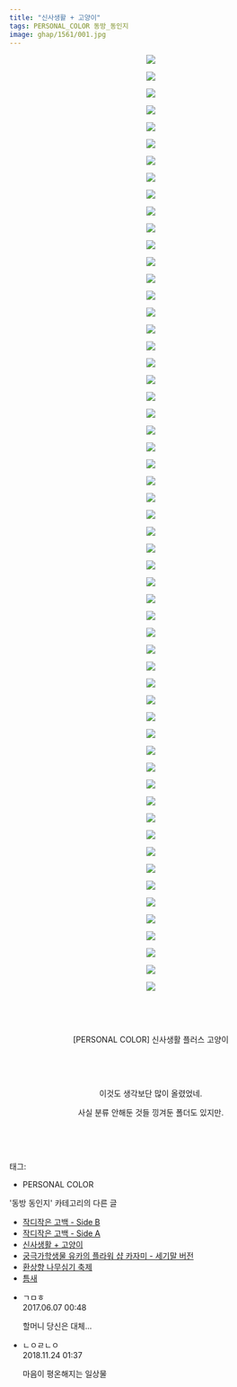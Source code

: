 ```yaml
---
title: "신사생활 + 고양이"
tags: PERSONAL_COLOR 동방_동인지
image: ghap/1561/001.jpg
---
```

<div class="article">
<p style="text-align: center; clear: none; float: none;"><img src="{{ site.nasurl }}/ghap/1561/001.jpg"/></p>
<p style="text-align: center; clear: none; float: none;"><img src="{{ site.nasurl }}/ghap/1561/002.jpg"/></p>
<p style="text-align: center; clear: none; float: none;"><img src="{{ site.nasurl }}/ghap/1561/003.jpg"/></p>
<p style="text-align: center; clear: none; float: none;"><img src="{{ site.nasurl }}/ghap/1561/004.jpg"/></p>
<p style="text-align: center; clear: none; float: none;"><img src="{{ site.nasurl }}/ghap/1561/005.jpg"/></p>
<p style="text-align: center; clear: none; float: none;"><img src="{{ site.nasurl }}/ghap/1561/006.jpg"/></p>
<p style="text-align: center; clear: none; float: none;"><img src="{{ site.nasurl }}/ghap/1561/007.jpg"/></p>
<p style="text-align: center; clear: none; float: none;"><img src="{{ site.nasurl }}/ghap/1561/008.jpg"/></p>
<p style="text-align: center; clear: none; float: none;"><img src="{{ site.nasurl }}/ghap/1561/009.jpg"/></p>
<p style="text-align: center; clear: none; float: none;"><img src="{{ site.nasurl }}/ghap/1561/010.jpg"/></p>
<p style="text-align: center; clear: none; float: none;"><img src="{{ site.nasurl }}/ghap/1561/011.jpg"/></p>
<p style="text-align: center; clear: none; float: none;"><img src="{{ site.nasurl }}/ghap/1561/012.jpg"/></p>
<p style="text-align: center; clear: none; float: none;"><img src="{{ site.nasurl }}/ghap/1561/013.jpg"/></p>
<p style="text-align: center; clear: none; float: none;"><img src="{{ site.nasurl }}/ghap/1561/014.jpg"/></p>
<p style="text-align: center; clear: none; float: none;"><img src="{{ site.nasurl }}/ghap/1561/015.jpg"/></p>
<p style="text-align: center; clear: none; float: none;"><img src="{{ site.nasurl }}/ghap/1561/016.jpg"/></p>
<p style="text-align: center; clear: none; float: none;"><img src="{{ site.nasurl }}/ghap/1561/017.jpg"/></p>
<p style="text-align: center; clear: none; float: none;"><img src="{{ site.nasurl }}/ghap/1561/018.jpg"/></p>
<p style="text-align: center; clear: none; float: none;"><img src="{{ site.nasurl }}/ghap/1561/019.jpg"/></p>
<p style="text-align: center; clear: none; float: none;"><img src="{{ site.nasurl }}/ghap/1561/020.jpg"/></p>
<p style="text-align: center; clear: none; float: none;"><img src="{{ site.nasurl }}/ghap/1561/021.jpg"/></p>
<p style="text-align: center; clear: none; float: none;"><img src="{{ site.nasurl }}/ghap/1561/022.jpg"/></p>
<p style="text-align: center; clear: none; float: none;"><img src="{{ site.nasurl }}/ghap/1561/023.jpg"/></p>
<p style="text-align: center; clear: none; float: none;"><img src="{{ site.nasurl }}/ghap/1561/024.jpg"/></p>
<p style="text-align: center; clear: none; float: none;"><img src="{{ site.nasurl }}/ghap/1561/025.jpg"/></p>
<p style="text-align: center; clear: none; float: none;"><img src="{{ site.nasurl }}/ghap/1561/026.jpg"/></p>
<p style="text-align: center; clear: none; float: none;"><img src="{{ site.nasurl }}/ghap/1561/027.jpg"/></p>
<p style="text-align: center; clear: none; float: none;"><img src="{{ site.nasurl }}/ghap/1561/028.jpg"/></p>
<p style="text-align: center; clear: none; float: none;"><img src="{{ site.nasurl }}/ghap/1561/029.jpg"/></p>
<p style="text-align: center; clear: none; float: none;"><img src="{{ site.nasurl }}/ghap/1561/030.jpg"/></p>
<p style="text-align: center; clear: none; float: none;"><img src="{{ site.nasurl }}/ghap/1561/031.jpg"/></p>
<p style="text-align: center; clear: none; float: none;"><img src="{{ site.nasurl }}/ghap/1561/032.jpg"/></p>
<p style="text-align: center; clear: none; float: none;"><img src="{{ site.nasurl }}/ghap/1561/033.jpg"/></p>
<p style="text-align: center; clear: none; float: none;"><img src="{{ site.nasurl }}/ghap/1561/034.jpg"/></p>
<p style="text-align: center; clear: none; float: none;"><img src="{{ site.nasurl }}/ghap/1561/035.jpg"/></p>
<p style="text-align: center; clear: none; float: none;"><img src="{{ site.nasurl }}/ghap/1561/036.jpg"/></p>
<p style="text-align: center; clear: none; float: none;"><img src="{{ site.nasurl }}/ghap/1561/037.jpg"/></p>
<p style="text-align: center; clear: none; float: none;"><img src="{{ site.nasurl }}/ghap/1561/038.jpg"/></p>
<p style="text-align: center; clear: none; float: none;"><img src="{{ site.nasurl }}/ghap/1561/039.jpg"/></p>
<p style="text-align: center; clear: none; float: none;"><img src="{{ site.nasurl }}/ghap/1561/040.jpg"/></p>
<p style="text-align: center; clear: none; float: none;"><img src="{{ site.nasurl }}/ghap/1561/041.jpg"/></p>
<p style="text-align: center; clear: none; float: none;"><img src="{{ site.nasurl }}/ghap/1561/042.jpg"/></p>
<p style="text-align: center; clear: none; float: none;"><img src="{{ site.nasurl }}/ghap/1561/043.jpg"/></p>
<p style="text-align: center; clear: none; float: none;"><img src="{{ site.nasurl }}/ghap/1561/044.jpg"/></p>
<p style="text-align: center; clear: none; float: none;"><img src="{{ site.nasurl }}/ghap/1561/045.jpg"/></p>
<p style="text-align: center; clear: none; float: none;"><img src="{{ site.nasurl }}/ghap/1561/046.jpg"/></p>
<p style="text-align: center; clear: none; float: none;"><img src="{{ site.nasurl }}/ghap/1561/047.jpg"/></p>
<p style="text-align: center; clear: none; float: none;"><img src="{{ site.nasurl }}/ghap/1561/048.jpg"/></p>
<p style="text-align: center; clear: none; float: none;"><img src="{{ site.nasurl }}/ghap/1561/049.jpg"/></p>
<p style="text-align: center; clear: none; float: none;"><img src="{{ site.nasurl }}/ghap/1561/050.jpg"/></p>
<p style="text-align: center; clear: none; float: none;"><img src="{{ site.nasurl }}/ghap/1561/051.jpg"/></p>
<p style="text-align: center; clear: none; float: none;"><img src="{{ site.nasurl }}/ghap/1561/052.jpg"/></p>
<p style="text-align: center; clear: none; float: none;"><img src="{{ site.nasurl }}/ghap/1561/053.jpg"/></p>
<p style="text-align: center; clear: none; float: none;"><img src="{{ site.nasurl }}/ghap/1561/054.jpg"/></p>
<p style="text-align: center; clear: none; float: none;"><img src="{{ site.nasurl }}/ghap/1561/055.jpg"/></p>
<p style="text-align: center; clear: none; float: none;"><img src="{{ site.nasurl }}/ghap/1561/056.jpg"/></p>
<p style="text-align: center; clear: none; float: none;"><br/></p>
<p style="text-align: center; clear: none; float: none;"><br/></p>
<p style="text-align: center; clear: none; float: none;">[PERSONAL COLOR] 신사생활 플러스 고양이</p>
<p style="text-align: center; clear: none; float: none;"><br/></p>
<p style="text-align: center; clear: none; float: none;"><br/></p>
<p style="text-align: center; clear: none; float: none;">이것도 생각보단 많이 올렸었네.</p>
<p style="text-align: center; clear: none; float: none;">사실 분류 안해둔 것들 낑겨둔 폴더도 있지만.</p>
<p style="text-align: center; clear: none; float: none;"><br/></p>
<p><br/></p>
</div><div class="tagTrail">
<p>태그: </p>
<ul>
<li>PERSONAL COLOR</li>
</ul>
</div><div class="another">
<p>'동방 동인지' 카테고리의 다른 글</p>
<ul>
<li><a href="/2016-08-14-ghap_1563">작디작은 고백 - Side B</a></li>
<li><a href="/2016-08-14-ghap_1562">작디작은 고백 - Side A</a></li>
<li><a href="/2016-08-14-ghap_1561">신사생활 + 고양이</a></li>
<li><a href="/2016-08-14-ghap_1560">궁극가학생물 유카의 플라워 샵 카자미 - 세기말 버전</a></li>
<li><a href="/2016-08-14-ghap_1559">환상향 나무심기 축제</a></li>
<li><a href="/2016-08-14-ghap_1558">틈새</a></li>
</ul>
</div><div class="cb_module cb_fluid">
<div class="cb_wrt cb_profile">
<div class="comment">
<ul>
<li class="cb_thumb_off" id="comment15007707">
<div class="cb_comment_area">
<div class="cb_info_area">
<div class="cb_section">
<span class="cb_nick_name">ㄱㅁㅎ</span>
</div>
<div class="cb_section">
<span class="cb_date">2017.06.07 00:48 </span>
</div>
</div>
<div class="cb_dsc_comment">
<p class="cb_dsc">
											할머니 당신은 대체...
										</p>
</div>
</div></li>
<li class="cb_thumb_off" id="comment15377661">
<div class="cb_comment_area">
<div class="cb_info_area">
<div class="cb_section">
<span class="cb_nick_name">ㄴㅇㄹㄴㅇ</span>
</div>
<div class="cb_section">
<span class="cb_date">2018.11.24 01:37 </span>
</div>
</div>
<div class="cb_dsc_comment">
<p class="cb_dsc">
											마음이 평온해지는 일상물
										</p>
</div>
</div></li>
</ul>
</div>
</div><!-- commentList close -->
</div>
<br/>
<p id="refer"></p>
<br/>
